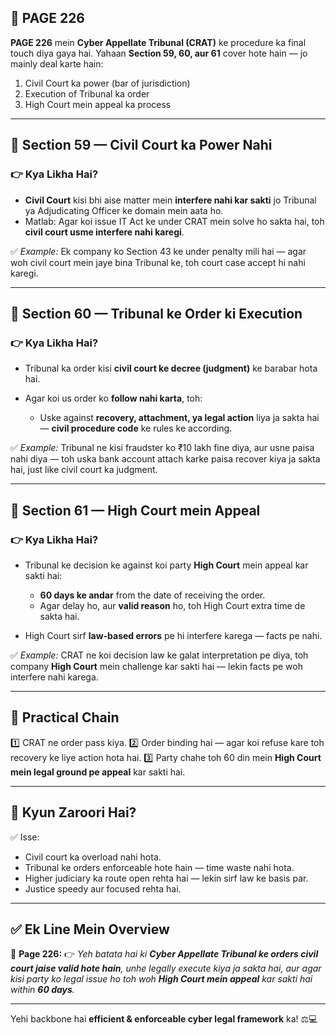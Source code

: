 ## 📄 **PAGE 226**

**PAGE 226** mein **Cyber Appellate Tribunal (CRAT)** ke procedure ka final touch diya gaya hai. Yahaan **Section 59, 60, aur 61** cover hote hain — jo mainly deal karte hain:

1. Civil Court ka power (bar of jurisdiction)
2. Execution of Tribunal ka order
3. High Court mein appeal ka process

---

## 🔹 **Section 59 — Civil Court ka Power Nahi**

### 👉 Kya Likha Hai?

* **Civil Court** kisi bhi aise matter mein **interfere nahi kar sakti** jo Tribunal ya Adjudicating Officer ke domain mein aata ho.
* Matlab: Agar koi issue IT Act ke under CRAT mein solve ho sakta hai, toh **civil court usme interfere nahi karegi**.

✅ *Example:* Ek company ko Section 43 ke under penalty mili hai — agar woh civil court mein jaye bina Tribunal ke, toh court case accept hi nahi karegi.

---

## 🔹 **Section 60 — Tribunal ke Order ki Execution**

### 👉 Kya Likha Hai?

* Tribunal ka order kisi **civil court ke decree (judgment)** ke barabar hota hai.
* Agar koi us order ko **follow nahi karta**, toh:

  * Uske against **recovery, attachment, ya legal action** liya ja sakta hai — **civil procedure code** ke rules ke according.

✅ *Example:* Tribunal ne kisi fraudster ko ₹10 lakh fine diya, aur usne paisa nahi diya — toh uska bank account attach karke paisa recover kiya ja sakta hai, just like civil court ka judgment.

---

## 🔹 **Section 61 — High Court mein Appeal**

### 👉 Kya Likha Hai?

* Tribunal ke decision ke against koi party **High Court** mein appeal kar sakti hai:

  * **60 days ke andar** from the date of receiving the order.
  * Agar delay ho, aur **valid reason** ho, toh High Court extra time de sakta hai.
* High Court sirf **law-based errors** pe hi interfere karega — facts pe nahi.

✅ *Example:* CRAT ne koi decision law ke galat interpretation pe diya, toh company **High Court** mein challenge kar sakti hai — lekin facts pe woh interfere nahi karega.

---

## 🧩 **Practical Chain**

1️⃣ CRAT ne order pass kiya.
2️⃣ Order binding hai — agar koi refuse kare toh recovery ke liye action hota hai.
3️⃣ Party chahe toh 60 din mein **High Court mein legal ground pe appeal** kar sakti hai.

---

## 🔹 **Kyun Zaroori Hai?**

✅ Isse:

* Civil court ka overload nahi hota.
* Tribunal ke orders enforceable hote hain — time waste nahi hota.
* Higher judiciary ka route open rehta hai — lekin sirf law ke basis par.
* Justice speedy aur focused rehta hai.

---

## ✅ **Ek Line Mein Overview**

📌 **Page 226:**
👉 *Yeh batata hai ki **Cyber Appellate Tribunal ke orders civil court jaise valid hote hain**, unhe legally execute kiya ja sakta hai, aur agar kisi party ko legal issue ho toh woh **High Court mein appeal** kar sakti hai within **60 days**.*

---

Yehi backbone hai **efficient & enforceable cyber legal framework** ka! ⚖️💻
